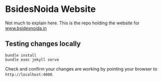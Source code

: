 # BsidesNoida Website
Not much to explain here. This is the repo holding the website for www.bsidesnoida.in

## Testing changes locally
```
bundle install
bundle exec jekyll serve
```

Check and confirm your changes are working by pointing your browser to `http://localhost:4000`.

